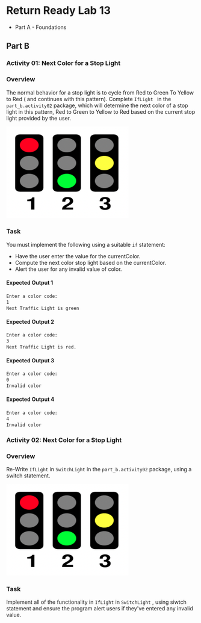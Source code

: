 # Return Ready Lab 13

* Part A - Foundations


## Part B

### Activity 01: Next Color for a Stop Light

### Overview

The normal behavior for a stop light is to cycle from Red to Green To Yellow to Red ( and continues with this pattern). Complete `IfLight ` in the `part_b.activity02` package, which will determine the next color of a stop light in this pattern, Red to Green to Yellow to Red based on the current stop light provided by the user.

![](./assets/img01.png)

### Task

You must implement the following using a suitable `if` statement:

* Have the user enter the value for the currentColor.
* Compute the next color stop light based on the currentColor.
* Alert the user for any invalid value of color.

#### Expected Output 1

```
Enter a color code:
1
Next Traffic Light is green
```

#### Expected Output 2

```
Enter a color code:
3
Next Traffic Light is red.
```

#### Expected Output 3

```
Enter a color code:
0
Invalid color
```

#### Expected Output 4

```
Enter a color code:
4
Invalid color
```

### Activity 02: Next Color for a Stop Light

### Overview

Re-Write `IfLight` in `SwitchLight` in the `part_b.activity02` package, using a switch statement.

![](./assets/img01.png)

### Task

Implement all of the functionality in `IfLight` in `SwitchLight` , using siwtch statement and ensure the program alert users if they've entered any invalid value.
